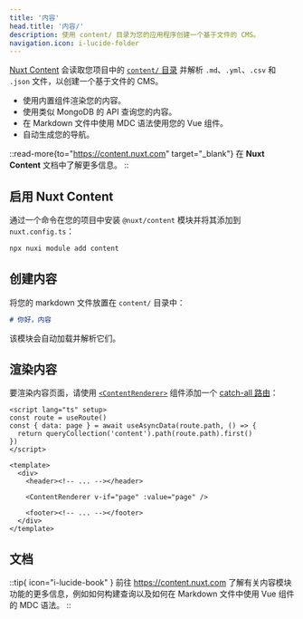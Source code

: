 ```yaml
---
title: '内容'
head.title: '内容/'
description: 使用 content/ 目录为您的应用程序创建一个基于文件的 CMS。
navigation.icon: i-lucide-folder
---
```


[Nuxt Content](https://content.nuxt.com) 会读取您项目中的 [`content/` 目录](/docs/guide/directory-structure/content) 并解析 `.md`、`.yml`、`.csv` 和 `.json` 文件，以创建一个基于文件的 CMS。

- 使用内置组件渲染您的内容。
- 使用类似 MongoDB 的 API 查询您的内容。
- 在 Markdown 文件中使用 MDC 语法使用您的 Vue 组件。
- 自动生成您的导航。

::read-more{to="https://content.nuxt.com" target="_blank"}
在 **Nuxt Content** 文档中了解更多信息。
::

## 启用 Nuxt Content

通过一个命令在您的项目中安装 `@nuxt/content` 模块并将其添加到 `nuxt.config.ts`：

```bash [终端]
npx nuxi module add content
```

## 创建内容

将您的 markdown 文件放置在 `content/` 目录中：

```md [content/index.md]
# 你好，内容
```

该模块会自动加载并解析它们。

## 渲染内容

要渲染内容页面，请使用 [`<ContentRenderer>`](https://content.nuxt.com/docs/components/content-renderer) 组件添加一个 [catch-all 路由](/docs/guide/directory-structure/pages/#catch-all-route)：

```vue [pages/[...slug\\].vue]
<script lang="ts" setup>
const route = useRoute()
const { data: page } = await useAsyncData(route.path, () => {
  return queryCollection('content').path(route.path).first()
})
</script>

<template>
  <div>
    <header><!-- ... --></header>

    <ContentRenderer v-if="page" :value="page" />

    <footer><!-- ... --></footer>
  </div>
</template>
```

## 文档

::tip{ icon="i-lucide-book" }
前往 <https://content.nuxt.com> 了解有关内容模块功能的更多信息，例如如何构建查询以及如何在 Markdown 文件中使用 Vue 组件的 MDC 语法。
::